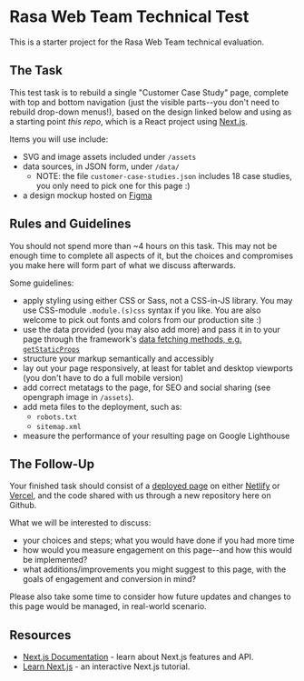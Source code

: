 # Rasa Web Team Technical Test

This is a starter project for the Rasa Web Team technical evaluation.

## The Task

This test task is to rebuild a single "Customer Case Study" page, complete with top and bottom navigation (just the visible parts--you don't need to rebuild drop-down menus!), based on the design linked below and using as a starting point _this repo_, which is a React project using [Next.js](https://nextjs.org/).

Items you will use include:

- SVG and image assets included under `/assets`
- data sources, in JSON form, under `/data/`
  - NOTE: the file `customer-case-studies.json` includes 18 case studies, you only need to pick one for this page :)
- a design mockup hosted on [Figma](https://www.figma.com/file/nKnqhZfLi1YdOqMMwKKCXN/Rasa-Marketing-Tech-Test)

## Rules and Guidelines

You should not spend more than ~4 hours on this task. This may not be enough time to complete all aspects of it, but the choices and compromises you make here will form part of what we discuss afterwards.

Some guidelines:

- apply styling using either CSS or Sass, not a CSS-in-JS library. You may use CSS-module `.module.(s)css` syntax if you like. You are also welcome to pick out fonts and colors from our production site :)
- use the data provided (you may also add more) and pass it in to your page through the framework's [data fetching methods, e.g. `getStaticProps`](https://nextjs.org/docs/basic-features/data-fetching#getstaticprops-static-generation)
- structure your markup semantically and accessibly
- lay out your page responsively, at least for tablet and desktop viewports (you don't have to do a full mobile version)
- add correct metatags to the page, for SEO and social sharing (see opengraph image in `/assets`).
- add meta files to the deployment, such as:
    - `robots.txt`
    - `sitemap.xml`
- measure the performance of your resulting page on Google Lighthouse

## The Follow-Up

Your finished task should consist of a [deployed page](https://nextjs.org/docs/deployment) on either [Netlify](https://www.netlify.com/) or [Vercel](https://vercel.com/), and the code shared with us through a new repository here on Github.

What we will be interested to discuss:

- your choices and steps; what you would have done if you had more time
- how would you measure engagement on this page--and how this would be implemented?
- what additions/improvements you might suggest to this page, with the goals of engagement and conversion in mind?

Please also take some time to consider how future updates and changes to this page would be managed, in real-world scenario.

## Resources

- [Next.js Documentation](https://nextjs.org/docs) - learn about Next.js features and API.
- [Learn Next.js](https://nextjs.org/learn) - an interactive Next.js tutorial.
